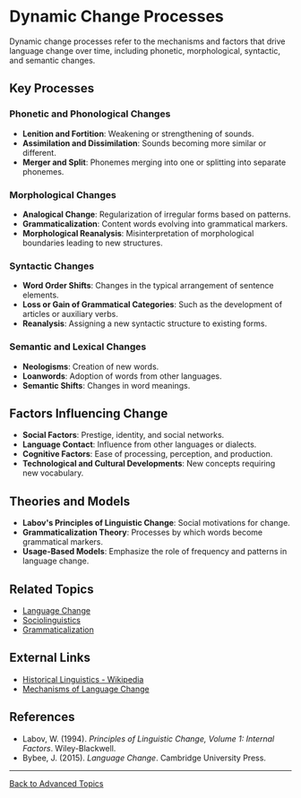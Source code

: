 # Dynamic Change Processes

Dynamic change processes refer to the mechanisms and factors that drive language change over time, including phonetic, morphological, syntactic, and semantic changes.

## Key Processes

### Phonetic and Phonological Changes

- **Lenition and Fortition**: Weakening or strengthening of sounds.
- **Assimilation and Dissimilation**: Sounds becoming more similar or different.
- **Merger and Split**: Phonemes merging into one or splitting into separate phonemes.

### Morphological Changes

- **Analogical Change**: Regularization of irregular forms based on patterns.
- **Grammaticalization**: Content words evolving into grammatical markers.
- **Morphological Reanalysis**: Misinterpretation of morphological boundaries leading to new structures.

### Syntactic Changes

- **Word Order Shifts**: Changes in the typical arrangement of sentence elements.
- **Loss or Gain of Grammatical Categories**: Such as the development of articles or auxiliary verbs.
- **Reanalysis**: Assigning a new syntactic structure to existing forms.

### Semantic and Lexical Changes

- **Neologisms**: Creation of new words.
- **Loanwords**: Adoption of words from other languages.
- **Semantic Shifts**: Changes in word meanings.

## Factors Influencing Change

- **Social Factors**: Prestige, identity, and social networks.
- **Language Contact**: Influence from other languages or dialects.
- **Cognitive Factors**: Ease of processing, perception, and production.
- **Technological and Cultural Developments**: New concepts requiring new vocabulary.

## Theories and Models

- **Labov's Principles of Linguistic Change**: Social motivations for change.
- **Grammaticalization Theory**: Processes by which words become grammatical markers.
- **Usage-Based Models**: Emphasize the role of frequency and patterns in language change.

## Related Topics

- [Language Change](../Language-Change.md)
- [Sociolinguistics](../Sociolinguistics/README.md)
- [Grammaticalization](https://en.wikipedia.org/wiki/Grammaticalization)

## External Links

- [Historical Linguistics - Wikipedia](https://en.wikipedia.org/wiki/Historical_linguistics)
- [Mechanisms of Language Change](https://glottopedia.org/wiki/Language_change)

## References

- Labov, W. (1994). *Principles of Linguistic Change, Volume 1: Internal Factors*. Wiley-Blackwell.
- Bybee, J. (2015). *Language Change*. Cambridge University Press.

---

[Back to Advanced Topics](README.md)
